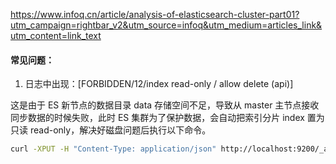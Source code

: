 https://www.infoq.cn/article/analysis-of-elasticsearch-cluster-part01?utm_campaign=rightbar_v2&utm_source=infoq&utm_medium=articles_link&utm_content=link_text

#### 常见问题：

1. 日志中出现：[FORBIDDEN/12/index read-only / allow delete (api)]

这是由于 ES 新节点的数据目录 data 存储空间不足，导致从 master 主节点接收同步数据的时候失败，此时 ES 集群为了保护数据，会自动把索引分片 index 置为只读 read-only，解决好磁盘问题后执行以下命令。

```sh
curl -XPUT -H "Content-Type: application/json" http://localhost:9200/_all/_settings -d '{"index.blocks.read_only_allow_delete": null}'
```

